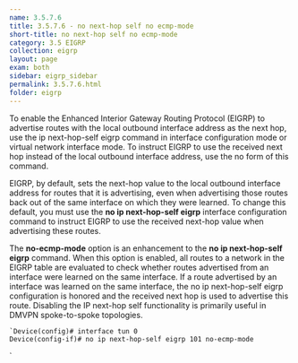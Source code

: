 ```yaml
---
name: 3.5.7.6
title: 3.5.7.6 - no next-hop self no ecmp-mode
short-title: no next-hop self no ecmp-mode
category: 3.5 EIGRP
collection: eigrp
layout: page
exam: both
sidebar: eigrp_sidebar
permalink: 3.5.7.6.html
folder: eigrp
---
```

To enable the Enhanced Interior Gateway Routing Protocol (EIGRP) to advertise routes with the local outbound interface address as the next hop, use the ip next-hop-self eigrp command in interface configuration mode or virtual network interface mode. To instruct EIGRP to use the received next hop instead of the local outbound interface address, use the no form of this command.

EIGRP, by default, sets the next-hop value to the local outbound interface address for routes that it is advertising, even when advertising those routes back out of the same interface on which they were learned. To change this default, you must use the **no ip next-hop-self eigrp** interface configuration command to instruct EIGRP to use the received next-hop value when advertising these routes.

The **no-ecmp-mode** option is an enhancement to the **no ip next-hop-self eigrp** command. When this option is enabled, all routes to a network in the EIGRP table are evaluated to check whether routes advertised from an interface were learned on the same interface. If a route advertised by an interface was learned on the same interface, the no ip next-hop-self eigrp configuration is honored and the received next hop is used to advertise this route. Disabling the IP next-hop self functionality is primarily useful in DMVPN spoke-to-spoke topologies.
```
`Device(config)# interface tun 0
Device(config-if)# no ip next-hop-self eigrp 101 no-ecmp-mode
```
`
